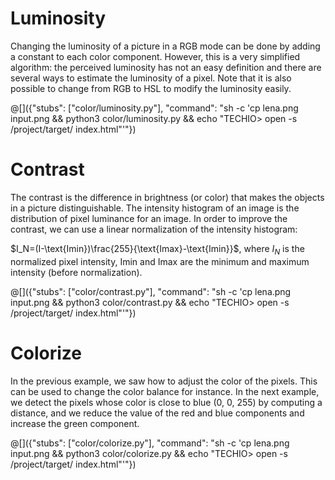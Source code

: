 # Luminosity

Changing the luminosity of a picture in a RGB mode can be done by adding a constant to each color component. However, this is a very simplified algorithm: the perceived luminosity has not an easy definition and there are several ways to estimate the luminosity of a pixel. Note that it is also possible to change from RGB to HSL to modify the luminosity easily.

@[]({"stubs": ["color/luminosity.py"], "command": "sh -c 'cp lena.png input.png && python3 color/luminosity.py && echo \"TECHIO> open -s /project/target/ index.html\"'"})

# Contrast

The contrast is the difference in brightness (or color) that makes the objects in a picture distinguishable. The intensity histogram of an image is the distribution of pixel luminance for an image. In order to improve the contrast, we can use a linear normalization of the intensity histogram:

$`I_N=(I-\text{Imin})\frac{255}{\text{Imax}-\text{Imin}}`$, where $`I_N`$ is the normalized pixel intensity, $`\text{Imin}`$ and $`\text{Imax}`$ are the minimum and maximum intensity (before normalization).

@[]({"stubs": ["color/contrast.py"], "command": "sh -c 'cp lena.png input.png && python3 color/contrast.py && echo \"TECHIO> open -s /project/target/ index.html\"'"})

# Colorize

In the previous example, we saw how to adjust the color of the pixels. This can be used to change the color balance for instance. In the next example, we detect the pixels whose color is close to blue (0, 0, 255) by computing a distance, and we reduce the value of the red and blue components and increase the green component.

@[]({"stubs": ["color/colorize.py"], "command": "sh -c 'cp lena.png input.png && python3 color/colorize.py && echo \"TECHIO> open -s /project/target/ index.html\"'"})

